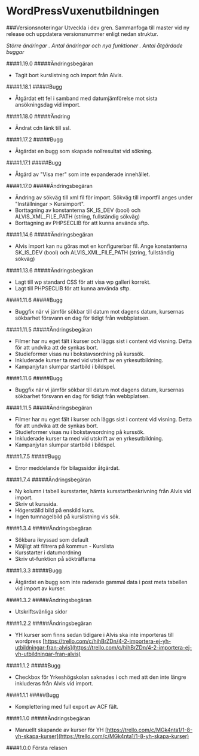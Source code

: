 # WordPressVuxenutbildningen

###Versionsnoteringar
Utveckla i dev gren. Sammanfoga till master vid ny release och uppdatera versionsnummer enligt nedan struktur.

*Större ändringar . Antal ändringar och nya funktioner . Antal åtgärdade buggar*

####1.19.0
#####Ändringsbegäran
* Tagit bort kurslistning och import från Alvis.

####1.18.1
#####Bugg
* Åtgärdat ett fel i samband med datumjämförelse mot sista ansökningsdag vid import.

####1.18.0
#####Ändring
* Ändrat cdn länk till ssl.

####1.17.2
#####Bugg
* Åtgärdat en bugg som skapade nollresultat vid sökning.

####1.17.1
#####Bugg
* Åtgärd av "Visa mer" som inte expanderade innehållet.

####1.17.0
#####Ändringsbegäran
* Ändring av sökväg till xml fil för import. Sökväg till importfil anges under "Inställningar > Kursimport".
* Borttagning av konstanterna SK_IS_DEV (bool) och ALVIS_XML_FILE_PATH (string, fullständig sökväg)
* Borttagning av PHPSECLIB för att kunna använda sftp. 

####1.14.6
#####Ändringsbegäran
* Alvis import kan nu göras mot en konfigurerbar fil. Ange konstanterna SK_IS_DEV (bool) och ALVIS_XML_FILE_PATH (string, fullständig sökväg)

####1.13.6
#####Ändringsbegäran
* Lagt till wp standard CSS för att visa wp galleri korrekt.
* Lagt till PHPSECLIB för att kunna använda sftp. 

####1.11.6
#####Bugg
* Buggfix när vi jämför sökbar till datum mot dagens datum, kursernas sökbarhet försvann en dag för tidigt från webbplatsen. 

####1.11.5
#####Ändringsbegäran
* Filmer har nu eget fält i kurser och läggs sist i content vid visning. Detta för att undvika att de synkas bort.
* Studieformer visas nu i bokstavsordning på kurssök.
* Inkluderade kurser ta med vid utskrift av en yrkesutbildning.
* Kampanjytan slumpar startbild i bildspel.

####1.11.6
#####Bugg
* Buggfix när vi jämför sökbar till datum mot dagens datum, kursernas sökbarhet försvann en dag för tidigt från webbplatsen. 

####1.11.5
#####Ändringsbegäran
* Filmer har nu eget fält i kurser och läggs sist i content vid visning. Detta för att undvika att de synkas bort.
* Studieformer visas nu i bokstavsordning på kurssök.
* Inkluderade kurser ta med vid utskrift av en yrkesutbildning.
* Kampanjytan slumpar startbild i bildspel.

####1.7.5
#####Bugg
* Error meddelande för bilagssidor åtgärdat.

####1.7.4
#####Ändringsbegäran
* Ny kolumn i tabell kursstarter, hämta kursstartbeskrivning från Alvis vid import.
* Skriv ut kurssida.
* Högerställd bild på enskild kurs.
* Ingen tumnagelbild på kurslistning vis sök.

####1.3.4
#####Ändringsbegäran
* Sökbara ikryssad som default
* Möjligt att filtrera på kommun - Kurslista
* Kursstarter i datumordning
* Skriv ut-funktion på sökträffarna

####1.3.3
#####Bugg
* Åtgärdat en bugg som inte raderade gammal data i post meta tabellen vid import av kurser.

####1.3.2
#####Ändringsbegäran
* Utskriftsvänliga sidor

####1.2.2
#####Ändringsbegäran
* YH kurser som finns sedan tidigare i Alvis ska inte importeras till wordpress
[https://trello.com/c/hihBrZDn/4-2-importera-ej-yh-utbildningar-fran-alvis](https://trello.com/c/hihBrZDn/4-2-importera-ej-yh-utbildningar-fran-alvis)

####1.1.2
#####Bugg
* Checkbox för Yrkeshögskolan saknades i och med att den inte längre inkluderas från Alvis vid import.

####1.1.1
#####Bugg
* Komplettering med full export av ACF fält.

####1.1.0
#####Ändringsbegäran
* Manuellt skapande av kurser för YH 
[https://trello.com/c/MGk4nta1/1-8-yh-skapa-kurser](https://trello.com/c/MGk4nta1/1-8-yh-skapa-kurser)

####1.0.0
Första relasen